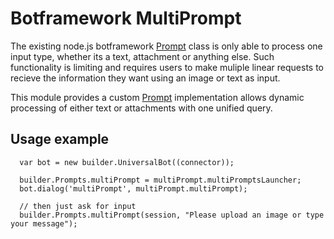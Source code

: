 # Botframework MultiPrompt

The existing node.js botframework [Prompt](https://docs.microsoft.com/en-us/bot-framework/nodejs/bot-builder-nodejs-dialog-prompt) class is only able to process one input type, whether its a text, attachment or anything else. Such functionality is limiting and requires users to make muliple linear requests to recieve the information they want using an image or text as input.

This module provides a custom [Prompt](https://docs.microsoft.com/en-us/bot-framework/nodejs/bot-builder-nodejs-dialog-prompt)  implementation allows dynamic processing of either text or attachments with one unified query.

## Usage example
  ```
    var bot = new builder.UniversalBot((connector));

    builder.Prompts.multiPrompt = multiPrompt.multiPromptsLauncher;
    bot.dialog('multiPrompt', multiPrompt.multiPrompt);

    // then just ask for input
    builder.Prompts.multiPrompt(session, "Please upload an image or type your message");
  ```
